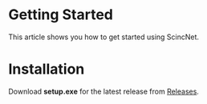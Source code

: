 # Getting Started

This article shows you how to get started using ScincNet.

# Installation

Download **setup.exe** for the latest release from [Releases](https://github.com/pbbwfc/ScincNet/releases).